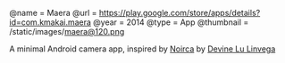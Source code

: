@name = Maera
@url = https://play.google.com/store/apps/details?id=com.kmakai.maera
@year = 2014
@type = App
@thumbnail = /static/images/maera@120.png

A minimal Android camera app, inspired by [Noirca](https://wiki.xxiivv.com/noirca) by [Devine Lu
Linvega](https://twitter.com/aliceffekt)
